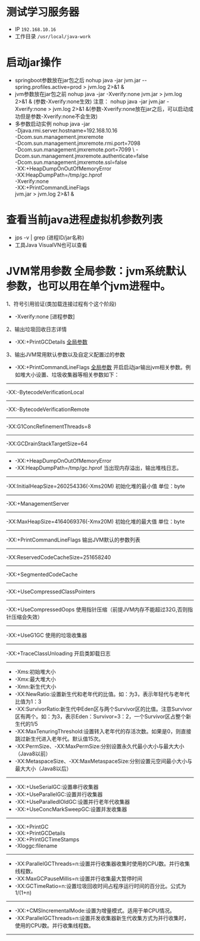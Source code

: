 # 测试学习服务器
* IP
`192.168.10.16` 
* 工作目录
`/usr/local/java-work`


# 启动jar操作 
* springboot参数放在jar包之后
nohup java -jar jvm.jar --spring.profiles.active=prod > jvm.log 2>&1 &
* jvm参数放在jar包之前
nohup java -jar -Xverify:none jvm.jar  > jvm.log 2>&1 & (参数-Xverify:none生效)
注意：
nohup java -jar jvm.jar  -Xverify:none  > jvm.log 2>&1 &(参数-Xverify:none放在jar之后，可以启动成功但是参数-Xverify:none不会生效)
* 多参数启动实例
nohup java -jar \
-Djava.rmi.server.hostname=192.168.10.16 \
-Dcom.sun.management.jmxremote \
-Dcom.sun.management.jmxremote.rmi.port=7098 \
-Dcom.sun.management.jmxremote.port=7099 \ 
-Dcom.sun.management.jmxremote.authenticate=false \
-Dcom.sun.management.jmxremote.ssl=false \
-XX:+HeapDumpOnOutOfMemoryError \
-XX:HeapDumpPath=/tmp/gc.hprof \
-Xverify:none \
-XX:+PrintCommandLineFlags \
jvm.jar  > jvm.log 2>&1 & 


# 查看当前java进程虚拟机参数列表
* jps -v | grep (进程ID/jar名称)
* 工具Java VisualVN也可以查看


# JVM常用参数 全局参数：jvm系统默认参数，也可以用在单个jvm进程中。
1、符号引用验证(类加载连接过程有个这个阶段)
* -Xverify:none  [进程参数]

2、输出垃圾回收日志详情
* -XX:+PrintGCDetails  [全局参数](https://blog.csdn.net/lanwp5302/article/details/100183369)

3、输出JVM常用默认参数以及自定义配置过的参数
* -XX:+PrintCommandLineFlags  [全局参数](https://blog.csdn.net/lanwp5302/article/details/100183369) 
开启启动jar输出jvm相关参数。例如堆大小设置、垃圾收集器等相关参数如下：
***
-XX:-BytecodeVerificationLocal 
***
-XX:-BytecodeVerificationRemote 
***
-XX:G1ConcRefinementThreads=8 
***
-XX:GCDrainStackTargetSize=64 
***
* -XX:+HeapDumpOnOutOfMemoryError 
* -XX:HeapDumpPath=/tmp/gc.hprof  当出现内存溢出，输出堆栈日志。
***
-XX:InitialHeapSize=260254336(-Xms20M)  初始化堆的最小值 单位：byte
***
-XX:+ManagementServer 
***
-XX:MaxHeapSize=4164069376(-Xmx20M)  初始化堆的最大值 单位：byte
***
-XX:+PrintCommandLineFlags 输出JVM默认的参数列表
***
-XX:ReservedCodeCacheSize=251658240 
***
-XX:+SegmentedCodeCache 
***
-XX:+UseCompressedClassPointers 
***
-XX:+UseCompressedOops 使用指针压缩（前提JVM内存不能超过32G,否则指针压缩会失效）
***
-XX:+UseG1GC 使用的垃圾收集器
***
-XX:+TraceClassUnloading 开启类卸载日志
***
* -Xms:初始堆大小
* -Xmx:最大堆大小
* -Xmn:新生代大小
* -XX:NewRatio:设置新生代和老年代的比值。如：为3，表示年轻代与老年代比值为1：3
* -XX:SurvivorRatio:新生代中Eden区与两个Survivor区的比值。注意Survivor区有两个。如：为3，表示Eden：Survivor=3：2，一个Survivor区占整个新生代的1/5  
* -XX:MaxTenuringThreshold:设置转入老年代的存活次数。如果是0，则直接跳过新生代进入老年代。默认值15次。
* -XX:PermSize、-XX:MaxPermSize:分别设置永久代最小大小与最大大小（Java8以前）
* -XX:MetaspaceSize、-XX:MaxMetaspaceSize:分别设置元空间最小大小与最大大小（Java8以后）
***
* -XX:+UseSerialGC:设置串行收集器
* -XX:+UseParallelGC:设置并行收集器
* -XX:+UseParalledlOldGC:设置并行老年代收集器
* -XX:+UseConcMarkSweepGC:设置并发收集器
***
* -XX:+PrintGC
* -XX:+PrintGCDetails
* -XX:+PrintGCTimeStamps
* -Xloggc:filename
***
* -XX:ParallelGCThreads=n:设置并行收集器收集时使用的CPU数。并行收集线程数。
* -XX:MaxGCPauseMillis=n:设置并行收集最大暂停时间
* -XX:GCTimeRatio=n:设置垃圾回收时间占程序运行时间的百分比。公式为1/(1+n)
***
* -XX:+CMSIncrementalMode:设置为增量模式。适用于单CPU情况。
* -XX:ParallelGCThreads=n:设置并发收集器新生代收集方式为并行收集时，使用的CPU数。并行收集线程数。
***




